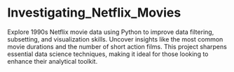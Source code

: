 # Investigating_Netflix_Movies
Explore 1990s Netflix movie data using Python to improve data filtering, subsetting, and visualization skills. Uncover insights like the most common movie durations and the number of short action films. This project sharpens essential data science techniques, making it ideal for those looking to enhance their analytical toolkit.
